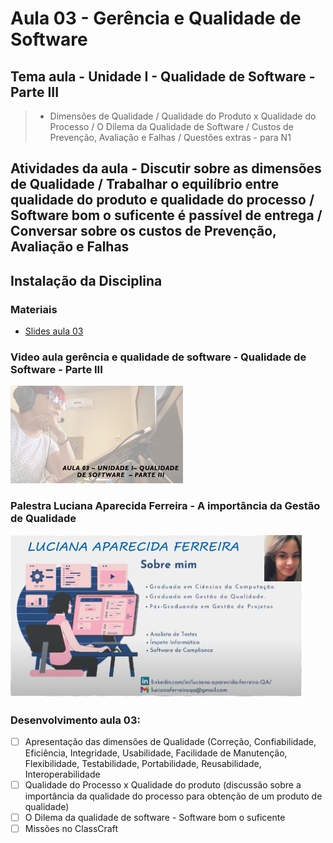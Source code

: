# Aula 03 - Gerência e Qualidade de Software
## Tema aula - Unidade I - Qualidade de Software - Parte III
 
>  *  Dimensões de Qualidade / Qualidade do Produto x Qualidade do Processo / O Dilema da Qualidade de Software / Custos de Prevenção, Avaliação e Falhas / Questões extras - para N1

## Atividades da aula - Discutir sobre as dimensões de Qualidade / Trabalhar o equilíbrio entre qualidade do produto e qualidade do processo / Software bom o suficente é passível de entrega / Conversar sobre os custos de Prevenção, Avaliação e Falhas

## Instalação da Disciplina

### Materiais

- [Slides aula 03](aula3_UnidadeI_Qualidade_sw_parteIII.pdf)

### Video aula gerência e qualidade de software -  Qualidade de Software - Parte III
[![Aula - Qualidade de Software PARTE III](capa_aula3.png)](https://www.youtube.com/watch?v=NXGIDkKnle0)

### Palestra Luciana Aparecida Ferreira - A importância da Gestão de Qualidade 
[![Palestra Luciana](capa_palestra1.png)](https://www.youtube.com/watch?v=iJLeIcGls9E)


### Desenvolvimento aula 03: 

- [ ]  Apresentação das dimensões de Qualidade (Correção, Confiabilidade, Eficiência, Integridade, Usabilidade, Facilidade de Manutenção, Flexibilidade, Testabilidade, Portabilidade, Reusabilidade, Interoperabilidade
- [ ]  Qualidade do Processo x Qualidade do produto (discussão sobre a importância da qualidade do processo para obtenção de um produto de qualidade)
- [ ]  O Dilema da qualidade de software - Software bom o suficente
- [ ]  Missões no ClassCraft
